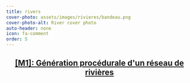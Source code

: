 ```yaml
---
title: rivers
cover-photo: assets/images/rivieres/bandeau.png
cover-photo-alt: River cover photo
auto-header: none
icon: fa-comment
order: 5
---
```

<header>
<a href="/projet3"><h2>
[M1]: Génération procédurale d'un réseau de rivières
</h2></a>
</header>
